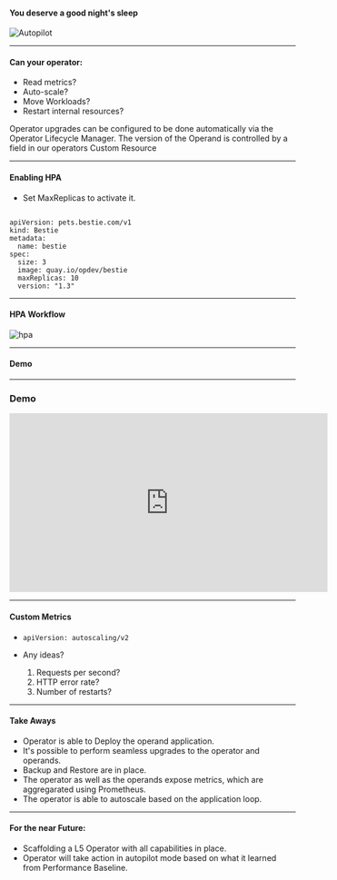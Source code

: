 #### You deserve a good night's sleep

![Autopilot](images/dreamworks.png)

---

#### Can your operator:
- Read metrics?
- Auto-scale?
- Move Workloads?
- Restart internal resources?

<aside class="notes">
  Operator upgrades can be configured to be done automatically via the Operator Lifecycle Manager. The version of the Operand is controlled by a field in our operators Custom Resource
</aside>

---
#### Enabling HPA
- Set MaxReplicas to activate it.

<pre><code data-trim data-noescape>
apiVersion: pets.bestie.com/v1
kind: Bestie
metadata:
  name: bestie
spec:
  size: 3
  image: quay.io/opdev/bestie
  maxReplicas: 10
  version: "1.3"
</code></pre>

---
#### HPA Workflow

![hpa](images/HPA-Diagram.jpeg)

---
#### Demo

---
### Demo

<iframe width="560" height="315" src="https://www.youtube.com/embed/U3yelj0avfY" title="YouTube video player" frameborder="0" allow="accelerometer; autoplay; clipboard-write; encrypted-media; gyroscope; picture-in-picture" allowfullscreen>
</iframe>

---
#### Custom Metrics
- `apiVersion: autoscaling/v2`

- Any ideas?

	1. Requests per second?
	2. HTTP error rate?
	3. Number of restarts?

---
#### Take Aways 
- Operator is able to Deploy the operand application.
- It's possible to perform seamless upgrades to the operator and operands.
- Backup and Restore are in place.
- The operator as well as the operands expose metrics, which are aggregarated using Prometheus.
- The operator is able to autoscale based on the application loop.

---
#### For the near Future:
- Scaffolding a L5 Operator with all capabilities in place.
- Operator will take action in autopilot mode based on what it learned from Performance Baseline.
